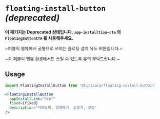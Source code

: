 # `floating-install-button` _(deprecated)_

**이 패키지는 Deprecated 상태입니다.**
**`app-installtion-cta` 의 `FloatingButtonCTA` 를 사용해주세요.**

~퍼블릭 웹뷰에서 공통으로 쓰이는 플로팅 설치 유도 버튼입니다.~

~꼭 퍼블릭 웹뷰 환경에서만 쓰일 수 있도록 유의 부탁드립니다.~

## Usage

```javascript
import FloatingInstallButton from '@titicaca/floating-install-button'
```

```jsx harmony
<FloatingInstallButton
  appInstallLink="href"
  fixed={fixed}
  description="가이드북, 일정짜기, 길찾기, 맛집"
/>
```
